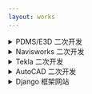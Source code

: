 ```yaml
---
layout: works
---
```


<details>
    <summary>PDMS/E3D 二次开发</summary>
    <br>
    <div class="image"><img src="/media/pdms-jtools.png" alt=""></div>
    <h4>1. Engineering design review (pml pmlnet c#)</h4>
    <a>This addin use both pml and pml.net. The form was written in pml and the colorful gridview was written in c#.</a>
    <div class="image"><img src="/media/pdms-design_review.png" alt=""></div>
    <h4>2. Powerlist (pml)</h4>
    <a>A powerful tool to replace the system list tool, You can use this tool to search, add colmuns, subtotal and export.</a>
    <div class="image"><img src="/media/pdms-powerlist.png" alt=""></div>
    <h4>3. Support check (pml)</h4>
    <a>Show support displacement and other info according to stress calculation.</a>
    <div class="image"><img src="/media/pdms-supportcheck.png" alt=""></div>
    <h4>4. Support mto export (pml)</h4>
    <a>Export support mto.</a>
    <div class="image"><img src="/media/pdms-support_mto.png" alt=""></div>
    <h4>5. Other addins</h4>
    <div class="image"><img src="/media/pdms-isodraft.png" alt=""></div>
    <div class="image"><img src="/media/pdms-isorevision.png" alt=""></div>
    <div class="image"><img src="/media/pdms-history.png" alt=""></div>
    <div class="image"><img src="/media/pdms-quicksection.png" alt=""></div>
    <h4>6. Other macros</h4>
    <div class="image"><img src="/media/pdms-macros.png" alt=""></div>
</details>

<details>
<summary>Navisworks 二次开发</summary>
<div class="image"><img src="/media/navis-jtools.png" alt=""></div>
<pre>
<code>
```c#
public static string Folder2Nwd(string folder, string extensions)
{
    string reusltNwd = folder + ".nwd";
    List<string> subFolders = new List<string>();

    subFolders = JunCommon.GetAllSubFolders(folder);
    subFolders.Add(folder);
    subFolders.Sort();

    List<List<string>> packages = new List<List<string>>();
    int mainDepth = JunCommon.FolderDepth(folder);
    for(int i=0; i< mainDepth; i++)
    {
        packages.Add(new List<string>());
    }

    foreach(string subFolder in subFolders)
    {
        int depth = JunCommon.FolderDepth(subFolder);
        if(packages.Count < depth)
        {
            for(int j=packages.Count; j<depth; j++)
            {
                packages.Add(new List<string>());
            }
        }
        packages[depth - 1].Add(subFolder );
    }

    for(int i=packages.Count; i>=mainDepth; i--)
    {
        foreach(string folderPath in packages[i - 1])
        {
            string listFile = CreateNwdFileList(folderPath, extensions.ToLower());
            List2Nwd(listFile, listFile.Replace(".lis",".nwd"), NavisApi.DocumentFileVersion.Navisworks2015, NavisApi.Application.MainDocument);
        }
    }

    if (File.Exists(reusltNwd))
        return reusltNwd;
    return "";
}
\```
</code>
</pre>
</details>

<details>
    <summary>Tekla 二次开发</summary>
    <div class="image"><img src="/media/pdms-isorevision.png" alt=""></div>
</details>

<details>
    <summary>AutoCAD 二次开发</summary>
    <div class="image"><img src="/media/pdms-isorevision.png" alt=""></div>
</details>

<details>
    <summary>Django 框架网站</summary>
    <div class="image"><img src="/media/pdms-isorevision.png" alt=""></div>
</details>
